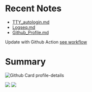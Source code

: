 <!--
**dino920135/dino920135** is a ✨ _special_ ✨ repository because its `README.md` (this file) appears on your GitHub profile.
-->
<!-- # About me -->

# Recent Notes
<!-- BLOG-POST-LIST:START -->
- [TTY_autologin.md](https://github.com/dino920135/Notes/blob/main/pages/TTY_autologin.md)
- [Logseq.md](https://github.com/dino920135/Notes/blob/main/pages/Logseq.md)
- [Github_Profile.md](https://github.com/dino920135/Notes/blob/main/pages/Github_Profile.md)
<!-- BLOG-POST-LIST:END -->
Update with Github Action [see workflow](https://github.com/dino920135/dino920135/tree/main/.github/workflows)

# Summary
![Github Card profile-details](http://github-profile-summary-cards.vercel.app/api/cards/profile-details?username=dino920135&theme=github_dark)

![](http://github-profile-summary-cards.vercel.app/api/cards/stats?username=dino920135&theme=github_dark) ![](http://github-profile-summary-cards.vercel.app/api/cards/most-commit-language?username=dino920135&theme=github_dark)
